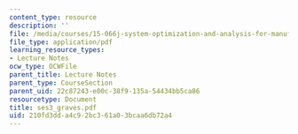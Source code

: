 ```yaml
---
content_type: resource
description: ''
file: /media/courses/15-066j-system-optimization-and-analysis-for-manufacturing-summer-2003/210fd3dda4c92bc361a03bcaa6db72a4_ses3_graves.pdf
file_type: application/pdf
learning_resource_types:
- Lecture Notes
ocw_type: OCWFile
parent_title: Lecture Notes
parent_type: CourseSection
parent_uid: 22c87243-e00c-38f9-135a-54434bb5ca86
resourcetype: Document
title: ses3_graves.pdf
uid: 210fd3dd-a4c9-2bc3-61a0-3bcaa6db72a4
---
```

